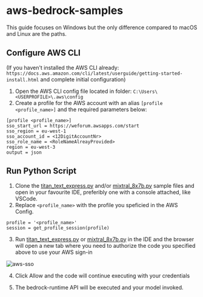 # aws-bedrock-samples

This guide focuses on Windows but the only difference compared to macOS and Linux are the paths.

## Configure AWS CLI

(If you haven't installed the AWS CLI already: `https://docs.aws.amazon.com/cli/latest/userguide/getting-started-install.html` and complete initial configuration)

1. Open the AWS CLI config file located in folder: `C:\Users\<USERPROFILE>\.aws\config`
2. Create a profile for the AWS account with an alias `[profile <profile_name>]` and the required parameters below:

```
[profile <profile_name>]
sso_start_url = https://weforum.awsapps.com/start
sso_region = eu-west-1
sso_account_id = <12DigitAccountNr>
sso_role_name = <RoleNameAlreayProvided>
region = eu-west-3
output = json
```

## Run Python Script

1. Clone the [titan_text_express.py](titan_text_express.py) and/or [mixtral_8x7b.py](mixtral_8x7b.py) sample files and open in your favourite IDE, preferibly one with a console attached, like VSCode.
2. Replace `<profile_name>` with the profile you speficied in the AWS Config.

```
profile = '<profile_name>'
session = get_profile_session(profile)
```

3. Run [titan_text_express.py](titan_text_express.py) or [mixtral_8x7b.py](mixtral_8x7b.py) in the IDE and the browser will open a new tab where you need to authorize the code you specified above to use your AWS sign-in

![aws-sso](https://user-images.githubusercontent.com/22824001/223488357-d512cea5-a1c6-4d65-b9e6-972c665d3c7c.PNG)

4. Click Allow and the code will continue executing with your credentials

5. The bedrock-runtime API will be executed and your model invoked.
